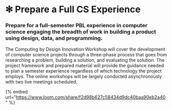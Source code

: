 # ✻ Prepare a Full CS Experience

### Prepare for a full-semester PBL experience in computer science engaging the breadth of work in building a product using design, data, and programming.

The Computing by Design Innovation Workshop will cover the development of computer science projects through a three-phase process that goes from researching a problem, building a solution, and evaluating the solution. The project framework and prepared material will provide the guidance needed to plan a semester experience regardless of which technology the project employs. The online workshops will be largely conducted asynchronously with two live meetings scheduled. 

{% embed url="https://www.loom.com/share/f2d98b627c58434d9dc40baa90eb2a40" %}

